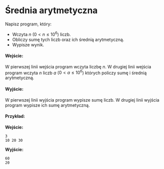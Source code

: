 # Średnia arytmetyczna

Napisz program, który:

- Wczyta $n$ ($0 < n \le 10^6$) liczb.
- Obliczy sumę tych liczb oraz ich średnią arytmetyczną.
- Wypisze wynik.

#### Wejście:

W pierwszej linii wejścia program wczyta liczbę $n$.
W drugiej linii wejścia program wczyta $n$ liczb $a$ ($0 < a \le 10^6$) których policzy sumę i średnią arytmetyczną.

#### Wyjście:

W pierwszej linii wyjścia program wypisze sumę liczb.
W drugiej linii wyjścia program wypisze ich sumę arytmetyczną.

#### Przykład:

**Wejście:**

```
3
10 20 30
```

**Wyjście:**

```
60
20
```